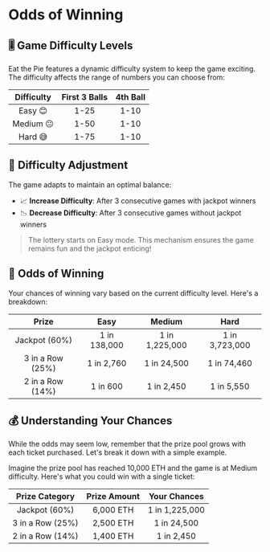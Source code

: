 # Odds of Winning

## 🎚️ Game Difficulty Levels

Eat the Pie features a dynamic difficulty system to keep the game exciting. The difficulty affects the range of numbers you can choose from:

| Difficulty | First 3 Balls | 4th Ball |
| :--------: | :-----------: | :------: |
|  Easy 😊   |     1-25      |   1-10   |
| Medium 😐  |     1-50      |   1-10   |
|  Hard 😅   |     1-75      |   1-10   |

## 🔄 Difficulty Adjustment

The game adapts to maintain an optimal balance:

- 📈 **Increase Difficulty**: After 3 consecutive games with jackpot winners
- 📉 **Decrease Difficulty**: After 3 consecutive games without jackpot winners

> The lottery starts on Easy mode. This mechanism ensures the game remains fun and the jackpot enticing!

## 🧮 Odds of Winning

Your chances of winning vary based on the current difficulty level. Here's a breakdown:

|      Prize       |     Easy     |     Medium     |      Hard      |
| :--------------: | :----------: | :------------: | :------------: |
|  Jackpot (60%)   | 1 in 138,000 | 1 in 1,225,000 | 1 in 3,723,000 |
| 3 in a Row (25%) |  1 in 2,760  |  1 in 24,500   |  1 in 74,460   |
| 2 in a Row (14%) |   1 in 600   |   1 in 2,450   |   1 in 5,550   |

## 💰 Understanding Your Chances

While the odds may seem low, remember that the prize pool grows with each ticket purchased. Let's break it down with a simple example.

Imagine the prize pool has reached 10,000 ETH and the game is at Medium difficulty. Here's what you could win with a single ticket:

|  Prize Category  | Prize Amount |  Your Chances  |
| :--------------: | :----------: | :------------: |
|  Jackpot (60%)   |  6,000 ETH   | 1 in 1,225,000 |
| 3 in a Row (25%) |  2,500 ETH   |  1 in 24,500   |
| 2 in a Row (14%) |  1,400 ETH   |   1 in 2,450   |
